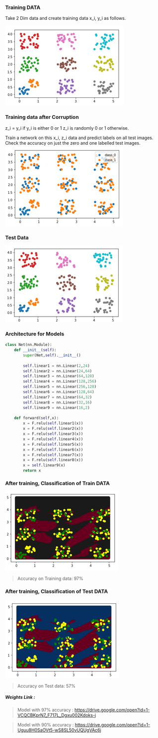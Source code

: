 
### Training DATA
Take 2 Dim data and create training data x_i, y_i as follows.

![](./plots_and_images/train_data.png)

### Training data after Corruption

z_i = y_i if y_i is either 0 or 1 z_i is randomly 0 or 1 otherwise.

Train a network on this x_i, z_i data and predict labels on all test images. 
Check the accuracy on just the zero and one labelled test images.
![](./plots_and_images/train_data_corrupt.png)

### Test Data 
![](./plots_and_images/test_data.png)

### Architecture for Models

```python
class Net(nn.Module):
    def __init__(self):
        super(Net,self).__init__()
        
        self.linear1 = nn.Linear(2,24)
        self.linear2 = nn.Linear(24,64)
        self.linear3 = nn.Linear(64,128)
        self.linear4 = nn.Linear(128,256)
        self.linear5 = nn.Linear(256,128)
        self.linear6 = nn.Linear(128,64)
        self.linear7 = nn.Linear(64,32)
        self.linear8 = nn.Linear(32,16)
        self.linear9 = nn.Linear(16,2)
        
    def forward(self,x):
        x = F.relu(self.linear1(x))
        x = F.relu(self.linear2(x))
        x = F.relu(self.linear3(x))
        x = F.relu(self.linear4(x))
        x = F.relu(self.linear5(x))
        x = F.relu(self.linear6(x))
        x = F.relu(self.linear7(x))
        x = F.relu(self.linear8(x))
        x = self.linear9(x)
        return x
```

### After training, Classification of Train DATA 
![](./plots_and_images/on_train.png)
> Accuracy on Training data: 97%

### After training, Classification of Test DATA 
![](./plots_and_images/on_test.png)
> Accuracy on Test data: 57%


##### Weights Link : 
> Model with 97% accuracy : https://drive.google.com/open?id=1-VCQCBKprN7_F717L_Dgxu002Kdoks-j

> Model with 90% accuracy : https://drive.google.com/open?id=1-Uguu8H0SaOVt5-wS8SL50vUQUgVAc6j


